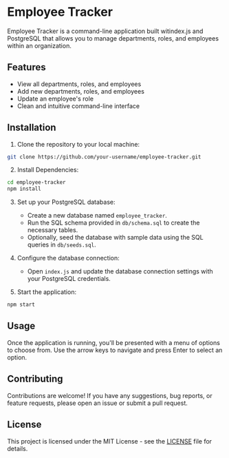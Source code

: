 # Employee Tracker

Employee Tracker is a command-line application built witindex.js and PostgreSQL that allows you to manage departments, roles, and employees within an organization.

## Features

- View all departments, roles, and employees
- Add new departments, roles, and employees
- Update an employee's role
- Clean and intuitive command-line interface

## Installation

1. Clone the repository to your local machine:

```bash
git clone https://github.com/your-username/employee-tracker.git
```
2. Install Dependencies:

```bash
cd employee-tracker
npm install
```

3. Set up your PostgreSQL database:

   - Create a new database named `employee_tracker`.
   - Run the SQL schema provided in `db/schema.sql` to create the necessary tables.
   - Optionally, seed the database with sample data using the SQL queries in `db/seeds.sql`.

4. Configure the database connection:

   - Open `index.js` and update the database connection settings with your PostgreSQL credentials.

5. Start the application:

```bash
npm start
```

## Usage

Once the application is running, you'll be presented with a menu of options to choose from. Use the arrow keys to navigate and press Enter to select an option.

## Contributing

Contributions are welcome! If you have any suggestions, bug reports, or feature requests, please open an issue or submit a pull request.

## License

This project is licensed under the MIT License - see the [LICENSE](LICENSE) file for details.


